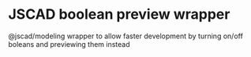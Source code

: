 # JSCAD boolean preview wrapper

@jscad/modeling wrapper to allow faster development by turning on/off boleans and previewing them instead



